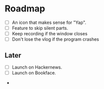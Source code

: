 # Roadmap

- [ ] An icon that makes sense for "Yap".
- [ ] Feature to skip silent parts.
- [ ] Keep recording if the window closes
- [ ] Don't lose the vlog if the program crashes

## Later

- [ ] Launch on Hackernews.
- [ ] Launch on Bookface.
-
